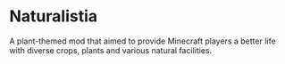 # Naturalistia
A plant-themed mod that aimed to provide Minecraft players a better life with diverse crops, plants and various natural facilities.
